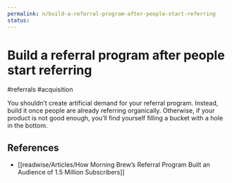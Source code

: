 ```yaml
---
permalink: n/build-a-referral-program-after-people-start-referring
status: 
---
```

# Build a referral program after people start referring

#referrals #acquisition

You shouldn’t create artificial demand for your referral program. Instead, build it once people are already referring organically. Otherwise, if your product is not good enough, you’ll find yourself filling a bucket with a hole in the bottom.

## References

- [[readwise/Articles/How Morning Brew’s Referral Program Built an Audience of 1.5 Million Subscribers]]
